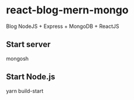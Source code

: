 # react-blog-mern-mongo
Blog NodeJS + Express + MongoDB + ReactJS

## Start server
mongosh

## Start Node.js
yarn build-start
